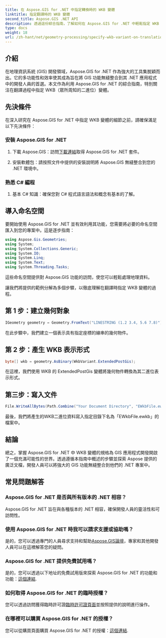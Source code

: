 ```yaml
---
title: 在 Aspose.GIS for .NET 中指定轉換時的 WKB 變體
linktitle: 指定翻譯時的 WKB 變體
second_title: Aspose.GIS .NET API
description: 透過這份綜合指南，了解如何在 Aspose.GIS for .NET 中輕鬆指定 WKB 變體。提升您的 GIS 開發技能。
type: docs
weight: 18
url: /zh-hant/net/geometry-processing/specify-wkb-variant-on-translation/
---
```

## 介紹
在地理資訊系統 (GIS) 開發領域，Aspose.GIS for .NET 作為強大的工具集脫穎而出。它的多功能性和效率使其成為旨在將 GIS 功能無縫整合到其 .NET 應用程式中的開發人員的首選。本文作為利用 Aspose.GIS for .NET 的綜合指南，特別關注在翻譯過程中指定 WKB（眾所周知的二進位）變體。
## 先決條件
在深入研究在 Aspose.GIS for .NET 中指定 WKB 變體的細節之前，請確保滿足以下先決條件：
### 安裝 Aspose.GIS for .NET
1. 下載 Aspose.GIS：訪問[下載連結](https://releases.aspose.com/gis/net/)取得 Aspose.GIS for .NET 套件。
   
2. 安裝軟體包：請按照文件中提供的安裝說明將 Aspose.GIS 無縫整合到您的 .NET 環境中。
### 熟悉 C# 編程
1. 基本 C# 知識：確保您對 C# 程式語言語法和概念有基本的了解。

## 導入命名空間
要開始使用 Aspose.GIS for .NET 並有效利用其功能，您需要將必要的命名空間匯入到您的專案中。這是逐步指南：

```csharp
using Aspose.Gis.Geometries;
using System;
using System.Collections.Generic;
using System.IO;
using System.Linq;
using System.Text;
using System.Threading.Tasks;
```
這些命名空間提供對 Aspose.GIS 功能的訪問，使您可以輕鬆處理地理資料。

讓我們將提供的範例分解為多個步驟，以徹底理解在翻譯時指定 WKB 變體的過程。
## 第 1 步：建立幾何對象
```csharp
IGeometry geometry = Geometry.FromText("LINESTRING (1.2 3.4, 5.6 7.8)");
```
在此步驟中，我們建立一個表示具有指定座標的線串的幾何物件。
## 第 2 步：產生 WKB 表示形式
```csharp
byte[] wkb = geometry.AsBinary(WkbVariant.ExtendedPostGis);
```
在這裡，我們使用 WKB 的 ExtendedPostGis 變體將幾何物件轉換為其二進位表示形式。
## 第三步：寫入文件
```csharp
File.WriteAllBytes(Path.Combine("Your Document Directory", "EWkbFile.ewkb"), wkb);
```
最後，我們將產生的WKB二進位資料寫入指定目錄下名為「EWkbFile.ewkb」的檔案中。

## 結論
總之，掌握 Aspose.GIS for .NET 中 WKB 變體的規格為 GIS 應用程式開發開啟了一個充滿可能性的世界。透過遵循本指南中概述的步驟並探索 Aspose 提供的廣泛文檔，開發人員可以將強大的 GIS 功能無縫整合到他們的 .NET 專案中。
## 常見問題解答
### Aspose.GIS for .NET 是否與所有版本的 .NET 相容？
Aspose.GIS for .NET 旨在與各種版本的 .NET 相容，確保開發人員的靈活性和可訪問性。
### 使用 Aspose.GIS for .NET 時我可以請求支援或協助嗎？
是的，您可以透過專門的人員尋求支持和幫助[Aspose.GIS論壇](https://forum.aspose.com/c/gis/33)，專家和其他開發人員可以在這裡解答您的疑問。
### Aspose.GIS for .NET 提供免費試用嗎？
是的，您可以透過以下地址的免費試用版來探索 Aspose.GIS for .NET 的功能和功能：[這個連結](https://releases.aspose.com/).
### 如何取得 Aspose.GIS for .NET 的臨時授權？
您可以透過訪問獲得臨時許可證[臨時許可證頁面](https://purchase.aspose.com/temporary-license/)並按照提供的說明進行操作。
### 在哪裡可以購買 Aspose.GIS for .NET 的授權？
您可以從購買頁面購買 Aspose.GIS for .NET 的授權：[這個連結](https://purchase.aspose.com/buy).